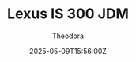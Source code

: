 ---
title: "Lexus IS 300 JDM"
meta_title: ""
description: "Lexus IS 300 JDM 2003 by GUERILLA and Jack Thorpe for Assetto Corsa, ready to race!"
date: 2025-05-09T15:56:00Z
thumb: R0W8jHw
mainimage: AXoYK0c
cargallery: ["9a6qDWf", "jYCHfqS", "PWi78uz"]
categories: ["Car"]
author: "Theodora"
tags: ["Lexus", "Road", "Sedan", "GUERILLA", "Jack Thorpe", "2003", "Japan"]
draft: false
link: https://modsfire.com/XjZ94dgMyV11556
zipsize: 117 MB
manu: Lexus
country: Japan
year: 2003
class: Sedan
drivetrain: RWD
engine: Toyota 2JZ-GE i6
power: "217 bhp"
torque: 295
mass: 1476
speed: "250"
accel: "9.3 seconds"
gb: 5-speed
creator: GUERILLA
creator2: Jack Thorpe
version: "1.0"
csp: "No"
carname: "Lexus IS 300 JDM"
folder: "gue_lexus_is_300_jdm"
livery: "18 colors"
r2r: 0
host: ModsFire
---